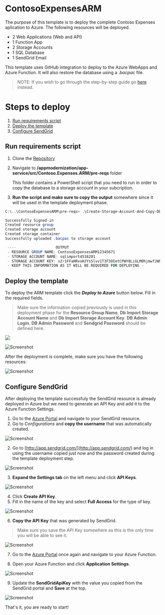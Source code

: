 # ContosoExpensesARM
The purpose of this template is to deploy the complete Contoso Expenses aplication to Azure. The following resources will be deployed.
* 2 Web Applications (Web and API)
* 1 Function App
* 2 Storage Accounts
* 1 SQL Database
* 1 SendGrid Email 

This template uses GitHub integration to deploy to the Azure WebApps and Azure Function. It will also restore the database using a _.bacpac_ file.

> NOTE: If you wish to go through the step-by-step guide go [here](https://github.com/Azure/fta-internalbusinessapps/blob/master/appmodernization/app-service/articles/app-service.md) instead.

# Steps to deploy
1. [Run requirements script](#run-requirements-script)
2. [Deploy the template](#deploy-the-template)
3. [Configure SendGrid](#configure-sendgrid)


## Run requirements script
1. Clone the [Repository](https://github.com/Azure/fta-internalbusinessapps)
2. Navigate to **/appmodernization/app-service/src/Contoso.Expenses.ARM/pre-reqs** folder

    This folder contains a PowerShell script that you need to run in order to copy the database to a storage account in your subcription.

3. **Run the script and make sure to copy the output** somewhere since it will be used in the template deployment phase.

````POWERSHELL
C:\..\ContosoExpensesARM\pre-reqs> .\Create-Storage-Account-And-Copy-DB.ps1

Successfully Signed-in
Created resource group
Created storage account
Created storage container
Successfully uploaded .bacpac to storage account

 ----                  OUTPUT                  
 - RESOURCE GROUP NAME: ContosoExpensesARM12345671
 - STORAGE ACCOUNT NAME: sqlimport4516281
 - STORAGE ACCOUNT KEY: sZ+1FFaHRvoHJYsSlvv1T3F3OIetCPWY8LiGLM0hjmwfJWPke5LHz5d2vHc5Q9EOPRmeXp+4AADVAUq5UG7HKkWA==
 - KEEP THIS INFORMATION AS IT WILL BE REQUIRED FOR DEPLOYING -
````


## Deploy the template
To deploy the ARM template click the **_Deploy to Azure_** button below. Fill in the required fields.

> Make sure the information copied previously is used in this deployment phase for the **Resource Group Name**, **Db Import Storage Account Name** and **Db Import Storage Account Key**. **DB Admin Login**, **DB Admin Password** and **Sendgrid Password** should be defined here.

<a href="https://azuredeploy.net/?repository=https://github.com/Azure/fta-internalbusinessapps/tree/master/appmodernization/app-service/src/Contoso.Expenses.ARM" target="_blank">
    <img src="http://azuredeploy.net/deploybutton.svg"/>
</a>

![Screenshot](media/app-service-with-arm-template/img08.png)

After the deployment is complete, make sure you have the following resources:

![Screenshot](media/app-service-with-arm-template/img09.png)


## Configure SendGrid
After deploying the template successfuly the SendGrid resource is already deployed in Azure but we need to generate an API Key and add it to the Azure Function Settings.

1. Go to the [Azure Portal](https://portal.azure.com) and navigate to your SendGrid resource.
2. Go to _Configurations_ and **copy the username** that was automatically created.

![Screenshot](media/app-service-with-arm-template/img01.png)

2. Go to [http://app.sendgrid.com/](http://app.sendgrid.com/) and log in using the username copied just now and the password created during the template deployment step.

![Screenshot](media/app-service-with-arm-template/img02.png)

3. **Expand the Settings tab** on the left menu and click **API Keys**.

![Screenshot](media/app-service-with-arm-template/img03.png)

4. Click **Create API Key**.
5. Fill in the name of the key and select **Full Access** for the type of key.

![Screenshot](media/app-service-with-arm-template/img04.png)

6. **Copy the API Key** that was generated by SendGrid.
> Make sure you save the API Key somewhere as this is the only time you will be able to see it.

![Screenshot](media/app-service-with-arm-template/img05.png)

7. Go to the [Azure Portal](https://portal.azure.com) once again and navigate to your Azure Function.

8. Open your Azure Function and click **Application Settings**.

![Screenshot](media/app-service-with-arm-template/img06.png)

9. Update the **SendGridApiKey** with the value you copied from the SendGrid portal and **Save** at the top.

![Screenshot](media/app-service-with-arm-template/img07.png)


That's it, you are ready to start!
